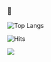 ### 👋

![Top Langs](https://github-readme-stats.vercel.app/api/top-langs/?username=Olkanaut&langs_count=6&layout=compact&theme=tokyonight&hide=shell,Makefile,roff,php&hide_border=true&include_all_commits=true&count_private=true)

![Hits](https://hitcounter.pythonanywhere.com/count/tag.svg?url=https://github.com/Olkanaut)

<img src="https://komarev.com/ghpvc/?username=Olkanaut"/>
